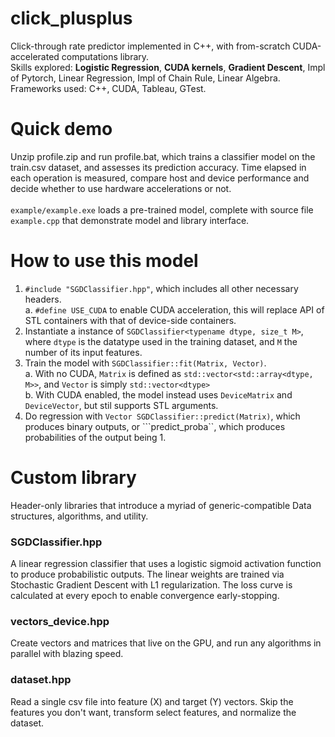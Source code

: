 # click_plusplus
Click-through rate predictor implemented in C++, with from-scratch CUDA-accelerated computations library. <br>
Skills explored: **Logistic Regression**, **CUDA kernels**, **Gradient Descent**, Impl of Pytorch, Linear Regression, Impl of Chain Rule, Linear Algebra. <br>
Frameworks used: C++, CUDA, Tableau, GTest.

# Quick demo
Unzip profile.zip and run profile.bat, which trains a classifier model on the train.csv dataset, and assesses its prediction accuracy. Time elapsed in each operation is measured, compare host and device performance and decide whether to use hardware accelerations or not. <br><br>
```example/example.exe``` loads a pre-trained model, complete with source file ```example.cpp``` that demonstrate model and library interface. <br>

# How to use this model
1. ```#include "SGDClassifier.hpp"```, which includes all other necessary headers. <br>
    a. ```#define USE_CUDA``` to enable CUDA acceleration, this will replace API of STL containers with that of device-side containers.
2. Instantiate a instance of ```SGDClassifier<typename dtype, size_t M>```, where ```dtype``` is the datatype used in the training dataset, and ```M``` the number of its input features.
3. Train the model with ```SGDClassifier::fit(Matrix, Vector)```. <br>
    a. With no CUDA, ```Matrix``` is defined as ```std::vector<std::array<dtype, M>>```, and ```Vector``` is simply ```std::vector<dtype>``` <br>
    b. With CUDA enabled, the model instead uses ```DeviceMatrix``` and ```DeviceVector```, but stil supports STL arguments. <br>
4. Do regression with ```Vector SGDClassifier::predict(Matrix)```, which produces binary outputs, or ```predict_proba``, which produces probabilities of the output being 1.

# Custom library
Header-only libraries that introduce a myriad of generic-compatible Data structures, algorithms, and utility.

### SGDClassifier.hpp
A linear regression classifier that uses a logistic sigmoid activation function to produce probabilistic outputs. The linear weights are trained via Stochastic Gradient Descent with L1 regularization. The loss curve is calculated at every epoch to enable convergence early-stopping.

### vectors_device.hpp
Create vectors and matrices that live on the GPU, and run any algorithms in parallel with blazing speed.

### dataset.hpp
Read a single csv file into feature (X) and target (Y) vectors. Skip the features you don't want, transform select features, and normalize the dataset.

